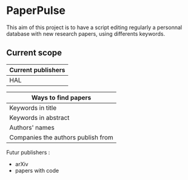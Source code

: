 # PaperPulse

This aim of this project is to have a script editing regularly a personnal database with new research papers, using differents keywords.

## Current scope 

| **Current publishers**  |  
|-------------------------|
| HAL                     |   


| **Ways to find papers**            |
|------------------------------------|
| Keywords in title                  |
| Keywords in abstract               |
| Authors' names                     |
| Companies the authors publish from |

Futur publishers :
- arXiv
- papers with code